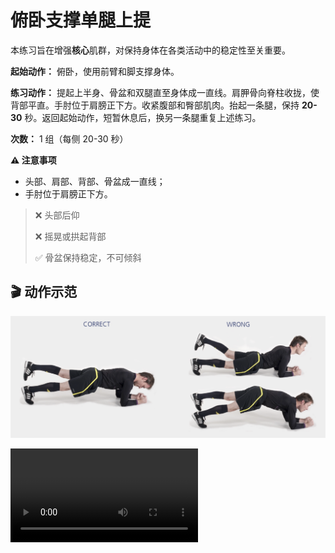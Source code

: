 # 俯卧支撑单腿上提

本练习旨在增强**核心**肌群，对保持身体在各类活动中的稳定性至关重要。

**起始动作：** 俯卧，使用前臂和脚支撑身体。

**练习动作：** 提起上半身、骨盆和双腿直至身体成一直线。肩胛骨向脊柱收拢，使背部平直。手肘位于肩膀正下方。收紧腹部和臀部肌肉。抬起一条腿，保持 **20-30** 秒。返回起始动作，短暂休息后，换另一条腿重复上述练习。

**次数：** 1 组（每侧 20-30 秒）

**⚠️ 注意事项**

- 头部、肩部、背部、骨盆成一直线；
- 手肘位于肩膀正下方。

>❌ 头部后仰
>
>❌ 摇晃或拱起背部
>
>✅ 骨盆保持稳定，不可倾斜

## 🎬 动作示范

![bench](../../figures/part2/level_2/benchp.png)

<div class="center-video">
    <video controls>
        <source src="../../videos/part2/level2/bench.mp4" type="video/mp4">
    </video>
</div>
